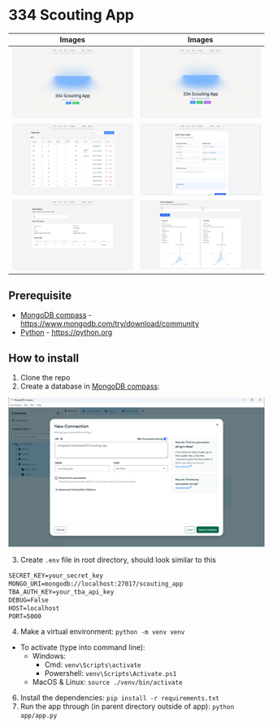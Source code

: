 # 334 Scouting App

| Images | Images |
| ---- | ----- |
| ![Home unlogined](./assets/home.png) | ![Home logined](./assets/home-2.png) |
| ![Scout](./assets/scout.png) | ![Add data](./assets/scout-2.png) |
| ![Search](./assets/search.png) | ![Compare](./assets/compare.png) |

## Prerequisite
- [MongoDB compass](https://www.mongodb.com/try/download/community) - https://www.mongodb.com/try/download/community
- [Python](https://python.org) - https://python.org



## How to install
1. Clone the repo
2. Create a database in [MongoDB compass](https://www.mongodb.com/try/download/community):

![MongoDB Compass](./assets/mongodb.png)

3. Create `.env` file in root directory, should look similar to this
```
SECRET_KEY=your_secret_key
MONGO_URI=mongodb://localhost:27017/scouting_app
TBA_AUTH_KEY=your_tba_api_key
DEBUG=False
HOST=localhost
PORT=5000
```
4. Make a virtual environment: `python -m venv venv`
  - To activate (type into command line):
    - Windows:
      - Cmd: `venv\Scripts\activate`
      - Powershell: `venv\Scripts\Activate.ps1`
    - MacOS & Linux: `source ./venv/bin/activate`
6. Install the dependencies: `pip install -r requirements.txt`
7. Run the app through (in parent directory outside of app): `python app/app.py`
